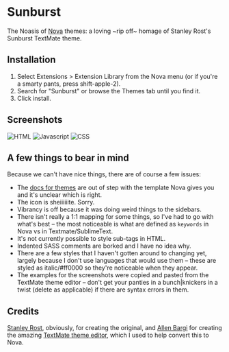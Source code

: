# Sunburst

The Noasis of [Nova](http://nova.app) themes: a loving ~rip off~ homage of Stanley Rost's Sunburst TextMate theme.

## Installation

1. Select Extensions > Extension Library from the Nova menu (or if you're a smarty pants, press shift-apple-2).
2. Search for "Sunburst" or browse the Themes tab until you find it.
3. Click install.

## Screenshots

![HTML](https://github.com/papalozarou/loz.Sunburst.novaextension/raw/main/Images/sunburst.html.png)
![Javascript](https://github.com/papalozarou/loz.Sunburst.novaextension/raw/main/Images/sunburst.js.png)
![CSS](https://github.com/papalozarou/loz.Sunburst.novaextension/raw/main/Images/sunburst.css.png)

## A few things to bear in mind

Because we can't have nice things, there are of course a few issues:

- The [docs for themes](https://docs.nova.app/extensions/themes/) are out of step with the template Nova gives you and it's unclear which is right.
- The icon is sheiiiiiite. Sorry.
- Vibrancy is off because it was doing weird things to the sidebars.
- There isn't really a 1:1 mapping for some things, so I've had to go with what's best – the most noticeable is what are defined as `keywords` in Nova vs in Textmate/SublimeText.
- It's not currently possible to style sub-tags in HTML.
- Indented SASS comments are borked and I have no idea why.
- There are a few styles that I haven't gotten around to changing yet, largely because I don't use languages that would use them – these are styled as italic/#ff0000 so they're noticeable when they appear.
- The examples for the screenshots were copied and pasted from the TextMate theme editor – don't get your panties in a bunch|knickers in a twist (delete as applicable) if there are syntax errors in them.

## Credits

[Stanley Rost](https://stanleyrost.net), obviously, for creating the original, and [Allen Bargi](https://github.com/aziz) for creating the amazing [TextMate theme editor](http://tmtheme-editor.herokuapp.com/#!/editor/theme/Sunburst), which I used to help convert this to Nova.
